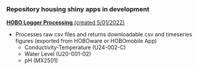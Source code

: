 ### Repository housing shiny apps in development

[**HOBO Logger Processing** (created 5/01/2022)](https://dmbarnas.shinyapps.io/HOBO_Logger_Processing/?_ga=2.33624929.1777455397.1653377956-1979441180.1653377956)  
- Processes raw csv files and returns downloadable csv and timeseries figures (exported from HOBOware or HOBOmobile App)    
    - Conductivity-Temperature (U24-002-C)
    - Water Level (U20-001-02)
    - pH (MX2501)
